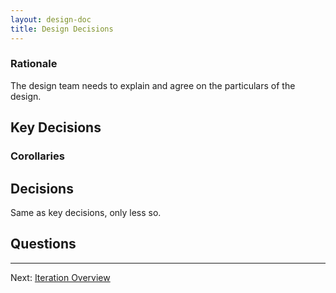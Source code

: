 ```yaml
---
layout: design-doc
title: Design Decisions
---
```


### Rationale

The design team needs to explain and agree on the particulars of the design.


Key Decisions
----------------------------------------------------------------------

### Corollaries


Decisions
----------------------------------------------------------------------

Same as key decisions, only less so.


Questions
----------------------------------------------------------------------


----------------------------------------------------------------------
Next: [Iteration Overview](iteration-overview.html)
